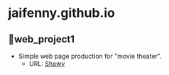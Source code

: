 # jaifenny.github.io
## :small_blue_diamond:web_project1
- Simple web page production for "movie theater".
    - URL: [Showy](https://jaifenny.github.io/web_project1/company.html)
